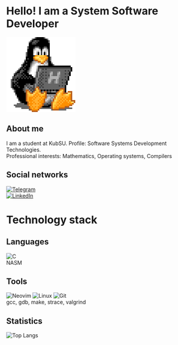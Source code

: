 # Hello! I am a System Software Developer

![gif](./tux-linux-penguin.gif)

## About me
I am a student at KubSU. Profile: Software Systems Development Technologies.\
Professional interests: Mathematics, Operating systems, Compilers

## Social networks
[![Telegram](https://img.shields.io/badge/Telegram-2CA5E0?style=for-the-badge&logo=telegram&logoColor=white)](https://t.me/DiSkillsDeveloper)\
[![LinkedIn](socials.gif)](https://www.linkedin.com/in/DiskillsDeveloper/)

# Technology stack

## Languages
![C](https://img.shields.io/badge/c-%2300599C.svg?style=for-the-badge&logo=c&logoColor=white)
\
NASM

## Tools
![Neovim](https://img.shields.io/badge/NeoVim-%2357A143.svg?&style=for-the-badge&logo=neovim&logoColor=white)
![Linux](https://img.shields.io/badge/Linux-FCC624?style=for-the-badge&logo=linux&logoColor=black)
![Git](https://img.shields.io/badge/-Git-black?style=for-the-badge&logo=git)
\
gcc, gdb, make, strace, valgrind

## Statistics

![Top Langs](https://github-readme-stats.vercel.app/api/top-langs/?username=DiSkills&layout=donut&theme=gruvbox&hide=html)
